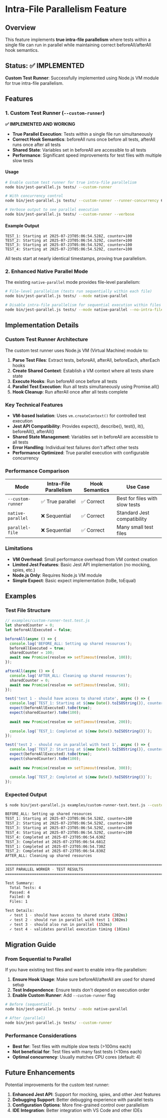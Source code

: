 # Intra-File Parallelism Feature

## Overview

This feature implements **true intra-file parallelism** where tests within a single file can run in parallel while maintaining correct beforeAll/afterAll hook semantics.

## Status: ✅ IMPLEMENTED

**Custom Test Runner**: Successfully implemented using Node.js VM module for true intra-file parallelism.

## Features

### 1. Custom Test Runner (`--custom-runner`)

**✅ IMPLEMENTED AND WORKING**

- **True Parallel Execution**: Tests within a single file run simultaneously
- **Correct Hook Semantics**: beforeAll runs once before all tests, afterAll runs once after all tests
- **Shared State**: Variables set in beforeAll are accessible to all tests
- **Performance**: Significant speed improvements for test files with multiple slow tests

#### Usage

```bash
# Enable custom test runner for true intra-file parallelism
node bin/jest-parallel.js tests/ --custom-runner

# With concurrency control
node bin/jest-parallel.js tests/ --custom-runner --runner-concurrency 6

# Verbose output to see parallel execution
node bin/jest-parallel.js tests/ --custom-runner --verbose
```

#### Example Output

```
TEST_1: Starting at 2025-07-23T05:06:54.528Z, counter=100
TEST_2: Starting at 2025-07-23T05:06:54.529Z, counter=100  
TEST_3: Starting at 2025-07-23T05:06:54.529Z, counter=100
TEST_4: Starting at 2025-07-23T05:06:54.529Z, counter=100
```

All tests start at nearly identical timestamps, proving true parallelism.

### 2. Enhanced Native Parallel Mode

The existing `native-parallel` mode provides file-level parallelism:

```bash
# File-level parallelism (tests run sequentially within each file)
node bin/jest-parallel.js tests/ --mode native-parallel

# Disable intra-file parallelism for sequential execution within files
node bin/jest-parallel.js tests/ --mode native-parallel --no-intra-file-parallelism
```

## Implementation Details

### Custom Test Runner Architecture

The custom test runner uses Node.js VM (Virtual Machine) module to:

1. **Parse Test Files**: Extract tests, beforeAll, afterAll, beforeEach, afterEach hooks
2. **Create Shared Context**: Establish a VM context where all tests share state
3. **Execute Hooks**: Run beforeAll once before all tests
4. **Parallel Test Execution**: Run all tests simultaneously using Promise.all()
5. **Hook Cleanup**: Run afterAll once after all tests complete

### Key Technical Features

- **VM-based Isolation**: Uses `vm.createContext()` for controlled test execution
- **Jest API Compatibility**: Provides expect(), describe(), test(), it(), beforeAll(), afterAll()
- **Shared State Management**: Variables set in beforeAll are accessible to all tests
- **Error Handling**: Individual test failures don't affect other tests
- **Performance Optimized**: True parallel execution with configurable concurrency

### Performance Comparison

| Mode | Intra-File Parallelism | Hook Semantics | Use Case |
|------|----------------------|-----------------|----------|
| `--custom-runner` | ✅ True parallel | ✅ Correct | Best for files with slow tests |
| `native-parallel` | ❌ Sequential | ✅ Correct | Standard Jest compatibility |
| `parallel-file` | ❌ Sequential | ✅ Correct | Many small test files |

### Limitations

- **VM Overhead**: Small performance overhead from VM context creation
- **Limited Jest Features**: Basic Jest API implementation (no mocking, spies, etc.)
- **Node.js Only**: Requires Node.js VM module
- **Simple Expect**: Basic expect implementation (toBe, toEqual)

## Examples

### Test File Structure

```javascript
// examples/custom-runner-test.test.js
let sharedCounter = 0;
let beforeAllExecuted = false;

beforeAll(async () => {
  console.log('BEFORE_ALL: Setting up shared resources');
  beforeAllExecuted = true;
  sharedCounter = 100;
  await new Promise(resolve => setTimeout(resolve, 100));
});

afterAll(async () => {
  console.log('AFTER_ALL: Cleaning up shared resources');
  sharedCounter = 0;
  await new Promise(resolve => setTimeout(resolve, 50));
});

test('test 1 - should have access to shared state', async () => {
  console.log(`TEST_1: Starting at ${new Date().toISOString()}, counter=${sharedCounter}`);
  expect(beforeAllExecuted).toBe(true);
  expect(sharedCounter).toBe(100);
  
  await new Promise(resolve => setTimeout(resolve, 200));
  
  console.log(`TEST_1: Completed at ${new Date().toISOString()}`);
});

test('test 2 - should run in parallel with test 1', async () => {
  console.log(`TEST_2: Starting at ${new Date().toISOString()}, counter=${sharedCounter}`);
  expect(beforeAllExecuted).toBe(true);
  expect(sharedCounter).toBe(100);
  
  await new Promise(resolve => setTimeout(resolve, 300));
  
  console.log(`TEST_2: Completed at ${new Date().toISOString()}`);
});
```

### Expected Output

```bash
$ node bin/jest-parallel.js examples/custom-runner-test.test.js --custom-runner --verbose

BEFORE_ALL: Setting up shared resources
TEST_1: Starting at 2025-07-23T05:06:54.528Z, counter=100
TEST_2: Starting at 2025-07-23T05:06:54.529Z, counter=100
TEST_3: Starting at 2025-07-23T05:06:54.529Z, counter=100
TEST_4: Starting at 2025-07-23T05:06:54.529Z, counter=100
TEST_4: Completed at 2025-07-23T05:06:54.630Z
TEST_3: Completed at 2025-07-23T05:06:54.681Z
TEST_1: Completed at 2025-07-23T05:06:54.730Z
TEST_2: Completed at 2025-07-23T05:06:54.830Z
AFTER_ALL: Cleaning up shared resources

================================================================================
JEST PARALLEL WORKER - TEST RESULTS
================================================================================

Test Summary:
  Total Tests: 4
  Passed: 4
  Failed: 0
  Files: 1

Test Details:
  ✓ test 1 - should have access to shared state (202ms)
  ✓ test 2 - should run in parallel with test 1 (302ms)
  ✓ test 3 - should also run in parallel (152ms)
  ✓ test 4 - validates parallel execution timing (101ms)
```

## Migration Guide

### From Sequential to Parallel

If you have existing test files and want to enable intra-file parallelism:

1. **Ensure Hook Usage**: Make sure beforeAll/afterAll are used for shared setup
2. **Test Independence**: Ensure tests don't depend on execution order
3. **Enable Custom Runner**: Add `--custom-runner` flag

```bash
# Before (sequential)
node bin/jest-parallel.js tests/ --mode native-parallel

# After (parallel)
node bin/jest-parallel.js tests/ --custom-runner
```

### Performance Considerations

- **Best for**: Test files with multiple slow tests (>100ms each)
- **Not beneficial for**: Test files with many fast tests (<10ms each)
- **Optimal concurrency**: Usually matches CPU cores (default: 4)

## Future Enhancements

Potential improvements for the custom test runner:

1. **Enhanced Jest API**: Support for mocking, spies, and other Jest features
2. **Debugging Support**: Better debugging experience with parallel tests
3. **Configuration Options**: More fine-grained control over parallelism
4. **IDE Integration**: Better integration with VS Code and other IDEs
